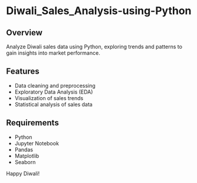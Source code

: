 # Diwali_Sales_Analysis-using-Python

## Overview
Analyze Diwali sales data using Python, exploring trends and patterns to gain insights into market performance.

## Features
- Data cleaning and preprocessing
- Exploratory Data Analysis (EDA)
- Visualization of sales trends
- Statistical analysis of sales data

## Requirements
- Python 
- Jupyter Notebook
- Pandas
- Matplotlib
- Seaborn

Happy Diwali!
